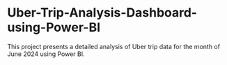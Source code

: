 # Uber-Trip-Analysis-Dashboard-using-Power-BI
This project presents a detailed analysis of Uber trip data for the month of June 2024 using Power BI.
